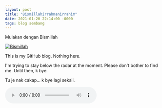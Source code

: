 ```yaml
---
layout: post
title: "Bismillahirrahmanirrahim"
date: 2021-01-20 22:14:00 -0000
tags: blog sembang
---
```


Mulakan dengan Bismillah

[![Bismillah](https://img.youtube.com/vi/KC2EgOmrMJk/0.jpg)](https://www.youtube.com/watch?v=KC2EgOmrMJk)

This is my GitHub blog. Nothing here.

I'm trying to stay below the radar at the moment. Please don't bother to find me. Until then, k bye.

Tu je nak cakap... k bye lagi sekali.


<audio controls>
  <source src="{{ site.baseurl }}/assets/audio/please-stay-home.mp3" type="audio/mp3">
Your browser does not support the audio element.
</audio>